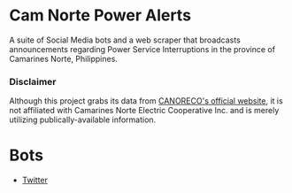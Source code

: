 # Cam Norte Power Alerts

A suite of Social Media bots and a web scraper that broadcasts announcements regarding Power Service Interruptions in the province of Camarines Norte, Philippines.

### Disclaimer

Although this project grabs its data from [CANORECO's official website](https://canoreco.com.ph), it is not affiliated with Camarines Norte Electric Cooperative Inc. and is merely utilizing publically-available information.

# Bots

- [Twitter](https://twitter.com/cn_poweralerts)
